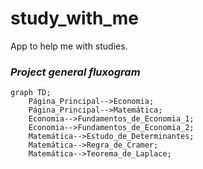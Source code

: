 # study_with_me
App to help me with studies.

### _Project general fluxogram_

```mermaid
graph TD;
    Página_Principal-->Economia;
    Página_Principal-->Matemática;
    Economia-->Fundamentos_de_Economia_1;
    Economia-->Fundamentos_de_Economia_2;
    Matemática-->Estudo_de_Determinantes;
    Matemática-->Regra_de_Cramer;
    Matemática-->Teorema_de_Laplace;

```
